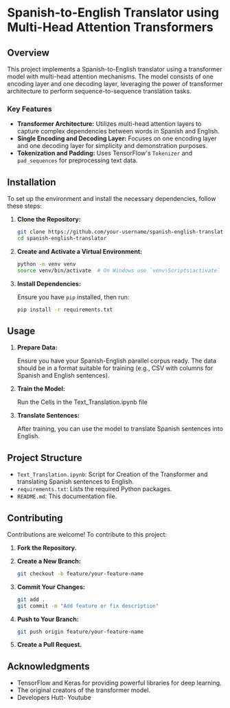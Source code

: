 # Spanish-to-English Translator using Multi-Head Attention Transformers

## Overview

This project implements a Spanish-to-English translator using a transformer model with multi-head attention mechanisms. The model consists of one encoding layer and one decoding layer, leveraging the power of transformer architecture to perform sequence-to-sequence translation tasks.

### Key Features

- **Transformer Architecture:** Utilizes multi-head attention layers to capture complex dependencies between words in Spanish and English.
- **Single Encoding and Decoding Layer:** Focuses on one encoding layer and one decoding layer for simplicity and demonstration purposes.
- **Tokenization and Padding:** Uses TensorFlow's `Tokenizer` and `pad_sequences` for preprocessing text data.

## Installation

To set up the environment and install the necessary dependencies, follow these steps:

1. **Clone the Repository:**

    ```bash
    git clone https://github.com/your-username/spanish-english-translator.git
    cd spanish-english-translator
    ```

2. **Create and Activate a Virtual Environment:**

    ```bash
    python -m venv venv
    source venv/bin/activate  # On Windows use `venv\Scripts\activate`
    ```

3. **Install Dependencies:**

    Ensure you have `pip` installed, then run:

    ```bash
    pip install -r requirements.txt
    ```

## Usage

1. **Prepare Data:**

    Ensure you have your Spanish-English parallel corpus ready. The data should be in a format suitable for training (e.g., CSV with columns for Spanish and English sentences).

2. **Train the Model:**

    Run the Cells in the Text_Translation.ipynb file

3. **Translate Sentences:**

    After training, you can use the model to translate Spanish sentences into English.

## Project Structure

- `Text_Translation.ipynb`: Script for Creation of the Transformer and translating Spanish sentences to English.
- `requirements.txt`: Lists the required Python packages.
- `README.md`: This documentation file.

## Contributing

Contributions are welcome! To contribute to this project:

1. **Fork the Repository.**
2. **Create a New Branch:**

    ```bash
    git checkout -b feature/your-feature-name
    ```

3. **Commit Your Changes:**

    ```bash
    git add .
    git commit -m "Add feature or fix description"
    ```

4. **Push to Your Branch:**

    ```bash
    git push origin feature/your-feature-name
    ```

5. **Create a Pull Request.**


## Acknowledgments

- TensorFlow and Keras for providing powerful libraries for deep learning.
- The original creators of the transformer model.
- Developers Hutt- Youtube


